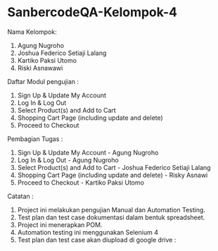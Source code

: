 # SanbercodeQA-Kelompok-4

Nama Kelompok:
1. Agung Nugroho
2. Joshua Federico Setiaji Lalang
3. Kartiko Paksi Utomo
4. Riski Asnawawi

Daftar Modul pengujian :
1. Sign Up & Update My Account
2. Log In & Log Out
3. Select Product(s) and Add to Cart
4. Shopping Cart Page (including update and delete)
5. Proceed to Checkout

Pembagian Tugas :
1. Sign Up & Update My Account - Agung Nugroho
2. Log In & Log Out - Agung Nugroho
3. Select Product(s) and Add to Cart - Joshua Federico Setiaji Lalang
4. Shopping Cart Page (including update and delete) - Risky Asnawi
5. Proceed to Checkout - Kartiko Paksi Utomo

Catatan :
1. Project ini melakukan pengujian Manual dan Automation Testing.
2. Test plan dan test case dokumentasi dalam bentuk spreadsheet.
3. Project ini menerapkan POM.
4. Automation testing ini menggunakan Selenium 4
5. Test plan dan test case akan diupload di google drive : 
